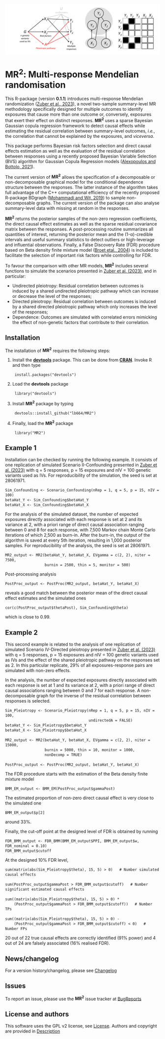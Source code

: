 
![MR2](./figures/Fig_1.png)

# MR<sup>2</sup>: Multi-response Mendelian randomisation

This R-package (version **0.1.1**) introduces multi-response Mendelian randomization ([Zuber et al., 2023](https://doi.org/10.1016/j.ajhg.2023.06.005)), a novel two-sample summary-level MR methodology specifically designed for multiple outcomes to identify exposures that cause more than one outcome or, conversely, exposures that exert their effect on distinct responses. **MR<sup>2</sup>** uses a sparse Bayesian Gaussian copula regression framework to detect causal effects while estimating the residual correlation between summary-level outcomes, *i.e.*, the correlation that cannot be explained by the exposures, and *viceversa*.

This package performs Bayesian risk factors selection and direct causal effects estimation as well as the evaluation of the residual correlation between responses using a recently proposed Bayesian Variable Selection (BVS) algorithm for Gaussian Copula Regression models ([Alexopoulos and Bottolo, 2021](https://doi.org/10.1080/10618600.2020.1840997)).

The current version of **MR<sup>2</sup>** allows the specification of a decomposable or non-decomposable graphical model for the conditional dependence structure between the responses. The latter instance of the algorithm takes full advantage of the C++ computational efficiency of the recently proposed R-package BDgraph ([Mohammadi and Wit, 2019](https://doi.org/10.18637/jss.v089.i03)) to sample non-decomposable graphs. The current version of the package can also analyse summary-level data with missing at random in the responses. 

**MR<sup>2</sup>** returns the posterior samples of the non-zero regression coefficients, the direct causal effect estimates as well as the sparse residual covariance matrix between the responses. A post-processing routine summarizes all quantities of interest, returning the posterior mean and the (1-&alpha;)-credible intervals and useful summary statistics to detect outliers or high-leverage and influential observations. Finally, a False Discovery Rate (FDR) procedure based on Beta density finite mixture model ([Broet etal., 2004](https://doi.org/10.1093/bioinformatics/bth285)) is included to facilitate the selection of important risk factors while controlling for FDR. 

To favour the comparison with other MR models, **MR<sup>2</sup>**  includes several functions to simulate the scenarios presented in [Zuber et al. (2023)](https://doi.org/10.1016/j.ajhg.2023.06.005), and in particular:

<ul>
    <li> Undirected pleiotropy: Residual correlation between outcomes is induced by a shared undirected pleiotropic pathway which can increase or decrease the level of the responses;</li>
    <li> Directed pleiotropy: Residual correlation between outcomes is induced by a shared directed pleiotropic pathway which only increases the level of the responses;</li>
    <li> Dependence: Outcomes are simulated with correlated errors mimicking the effect of non-genetic factors that contribute to their correlation.</li>
</ul>

## Installation

The installation of **MR<sup>2</sup>** requires the following steps:

1.  Install the [**devtools**](https://github.com/r-lib/devtools)
    package. This can be done from
    [**CRAN**](https://cran.r-project.org/). Invoke R and then type
    
    ``` 
     install.packages("devtools")
    ```

2.  Load the **devtools** package
    
    ``` 
     library("devtools")
    ```

3.  Install **MR<sup>2</sup>** package by
    typing
    
    ``` 
     devtools::install_github("lb664/MR2")
    ```

4.  Finally, load the **MR<sup>2</sup>** package
    
    ``` 
     library("MR2")
    ```

## Example 1

Installation can be checked by running the following example.  It consists of one replication of simulated Scenario II-Confounding presented in [Zuber et al. (2023)](https://doi.org/10.1016/j.ajhg.2023.06.005) with q = 5 responses, p = 15 exposures and nIV = 100 genetic variants used as IVs. For reproducibility of the simulation, the seed is set at 28061971.

<!---
# 80 characters ###############################################################
-->
    
    Sim_Confounding <- Scenario_Confounding(nRep = 1, q = 5, p = 15, nIV = 100)
    betaHat_Y <- Sim_Confounding$betaHat_Y
    betaHat_X <- Sim_Confounding$betaHat_X

For the analysis of the simulated dataset, the number of expected exposures directly associated with each response is set at 2 and its variance at 2, with a priori range of direct causal association ranging between 0 and 8 for each response, with 7,500 Markov chain Monte Carlo iterations of which 2,500 as burn-in. After the burn-in, the output of the algorithm is saved at every 5th iteration, resulting in 1,000 posterior samples. For reproducibility of the analysis, the seed is set at 28061971.

    MR2_output <- MR2(betaHat_Y, betaHat_X, EVgamma = c(2, 2), niter = 7500, 
                      burnin = 2500, thin = 5, monitor = 500)

Post-processing analysis

    PostProc_output <- PostProc(MR2_output, betaHat_Y, betaHat_X)

reveals a good match between the posterior mean of the direct causal effect estimates and the simulated ones

    cor(c(PostProc_output$thetaPost), Sim_Confounding$theta)

which is close to 0.99.

## Example 2

This second example is related to the analysis of one replication of simulated Scenario IV-Directed pleiotropy presented in [Zuber et al. (2023)](https://doi.org/10.1016/j.ajhg.2023.06.005) with q = 5 responses, p = 15 exposures and nIV = 100 genetic variants used as IVs and the effect of the shared pleiotropic pathway on the responses set as 2. In this particular replicate, 29% of all exposures-response pairs are simulated with non-zero effects.

In the analysis, the number of expected exposures directly associated with each response is set at 1 and its variance at 2, with a priori range of direct causal associations ranging between 0 and 7 for each response. A non-decomposable graph for the inverse of the residual correlation between responses is selected.

<!---
# 80 characters ###############################################################
-->

    Sim_Pleiotropy <- Scenario_Pleiotropy(nRep = 1, q = 5, p = 15, nIV = 100, 
                                          undirectedA = FALSE)
    betaHat_Y <- Sim_Pleiotropy$betaHat_Y
    betaHat_X <- Sim_Pleiotropy$betaHat_X

    MR2_output <- MR2(betaHat_Y, betaHat_X, EVgamma = c(2, 2), niter = 15000, 
                      burnin = 5000, thin = 10, monitor = 1000, 
                      nonDecomp = TRUE)

    PostProc_output <- PostProc(MR2_output, betaHat_Y, betaHat_X)

The FDR procedure starts with the estimation of the Beta density finite mixture model

    BMM_EM_output <- BMM_EM(PostProc_output$gammaPost)
    
The estimated proportion of non-zero direct causal effect is very close to the simulated one

    BMM_EM_output$p[2]

around 33%.

Finally, the cut-off point at the designed level of FDR is obtained by running
 
    FDR_BMM_output <- FDR_BMM(BMM_EM_output$PPI, BMM_EM_output$w, FDR_nominal = 0.10)
    FDR_BMM_output$cutoff

At the designed 10% FDR level,

    sum(matrix(abs(Sim_Pleiotropy$theta), 15, 5) > 0)   # Number simulated causal effects

    sum(PostProc_output$gammaPost > FDR_BMM_output$cutoff)   # Number significant estimated causal effects

    sum((matrix(abs(Sim_Pleiotropy$theta), 15, 5) > 0) * 
        (PostProc_output$gammaPost > FDR_BMM_output$cutoff))   # Number TPs

    sum((matrix(abs(Sim_Pleiotropy$theta), 15, 5) > 0) - 
        (PostProc_output$gammaPost > FDR_BMM_output$cutoff) < 0)   # Number FPs

20 out of 22 true causal effects are correctly identified (91% power) and 4 out of 24 are falsely associated (16% realised FDR).

## News/changelog

For a version history/changelog, please see [Changelog](https://github.com/lb664/MR2/blob/master/CHANGELOG.md)

## Issues

To report an issue, please use the **MR<sup>2</sup>** issue tracker at [BugReports](https://github.com/lb664/MR2/issues)

## License and authors

This software uses the GPL v2 license, see [License](https://github.com/lb664/MR2/blob/master/LICENSE). Authors and copyright are provided in [Description](https://github.com/lb664/MR2/blob/master/DESCRIPTION)